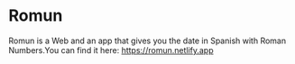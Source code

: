 # Romun
Romun is a Web and an app that gives you the date in Spanish with Roman Numbers.You can find it here: https://romun.netlify.app
